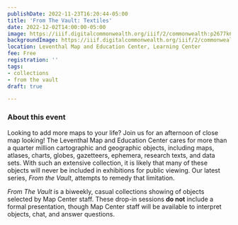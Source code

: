 ```yaml
---
publishDate: 2022-11-23T16:20:44-05:00
title: 'From The Vault: Textiles'
date: 2022-12-02T14:00:00-05:00
image: https://iiif.digitalcommonwealth.org/iiif/2/commonwealth:p2677k68s/full/2000,/0/default.jpg
backgroundImage: https://iiif.digitalcommonwealth.org/iiif/2/commonwealth:p2677k68s/full/2000,/0/default.jpg
location: Leventhal Map and Education Center, Learning Center
fee: Free
registration: ''
tags:
- collections
- from the vault
draft: true

---
```

### About this event

Looking to add more maps to your life? Join us for an afternoon of close map looking! The Leventhal Map and Education Center cares for more than a quarter million cartographic and geographic objects, including maps, atlases, charts, globes, gazetteers, ephemera, research texts, and data sets. With such an extensive collection, it is likely that many of these objects will never be included in exhibitions for public viewing. Our latest series, _From the Vault_, attempts to remedy that limitation.

_From The Vault_ is a biweekly, casual collections showing of objects selected by Map Center staff. These drop-in sessions **do not** include a formal presentation, though Map Center staff will be available to interpret objects, chat, and answer questions.